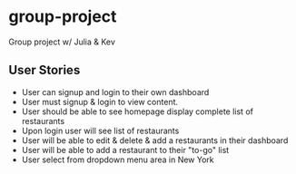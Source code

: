 # group-project
Group project w/ Julia &amp; Kev

## User Stories

* User can signup and login to their own dashboard
* User must signup & login to view content.
* User should be able to see homepage display complete list of restaurants
* Upon login user will see list of restaurants
* User will be able to edit & delete & add a restaurants in their dashboard
* User will be able to add a restaurant to their "to-go" list
* User select from dropdown menu area in New York
